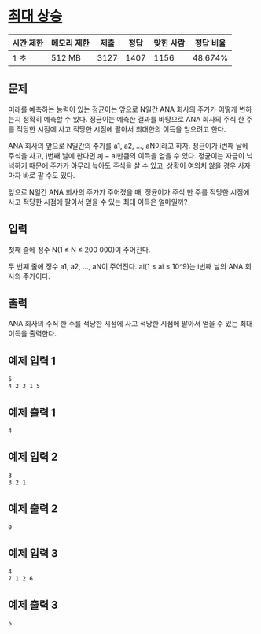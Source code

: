 # [최대 상승](https://www.acmicpc.net/problem/25644)

| 시간 제한 | 메모리 제한 | 제출 | 정답 | 맞힌 사람 | 정답 비율 |
| --- | --- | --- | --- | --- | --- |
| 1 초 | 512 MB | 3127 | 1407 | 1156 | 48.674% |

## 문제

미래를 예측하는 능력이 있는 정균이는 앞으로 N일간 ANA 회사의 주가가 어떻게 변하는지 정확히 예측할 수 있다. 정균이는 예측한 결과를 바탕으로 ANA 회사의 주식 한 주를 적당한 시점에 사고 적당한 시점에 팔아서 최대한의 이득을 얻으려고 한다.

ANA 회사의 앞으로 N일간의 주가를 a1, a2, ..., aN이라고 하자. 정균이가 i번째 날에 주식을 사고, j번째 날에 판다면 aj − ai만큼의 이득을 얻을 수 있다. 정균이는 자금이 넉넉하기 때문에 주가가 아무리 높아도 주식을 살 수 있고, 상황이 여의치 않을 경우 사자마자 바로 팔 수도 있다.

앞으로 N일간 ANA 회사의 주가가 주어졌을 때, 정균이가 주식 한 주를 적당한 시점에 사고 적당한 시점에 팔아서 얻을 수 있는 최대 이득은 얼마일까?

## 입력

첫째 줄에 정수 N(1 ≤ N ≤ 200 000)이 주어진다.

두 번째 줄에 정수 a1, a2, ..., aN이 주어진다. ai(1 ≤ ai ≤ 10^9)는 i번째 날의 ANA 회사의 주가이다.

## 출력

ANA 회사의 주식 한 주를 적당한 시점에 사고 적당한 시점에 팔아서 얻을 수 있는 최대 이득을 출력한다.

## 예제 입력 1

```
5
4 2 3 1 5

```

## 예제 출력 1

```
4

```

## 예제 입력 2

```
3
3 2 1

```

## 예제 출력 2

```
0

```

## 예제 입력 3

```
4
7 1 2 6

```

## 예제 출력 3

```
5
```
